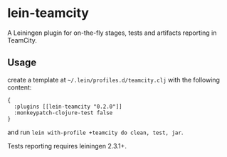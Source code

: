 # lein-teamcity

A Leiningen plugin for on-the-fly stages, tests and artifacts
reporting in TeamCity.

## Usage

create a template at `~/.lein/profiles.d/teamcity.clj` with the
following content:

    {
      :plugins [[lein-teamcity "0.2.0"]]
      :monkeypatch-clojure-test false
    }

and run `lein with-profile +teamcity do clean, test, jar`.

Tests reporting requires leiningen 2.3.1+.